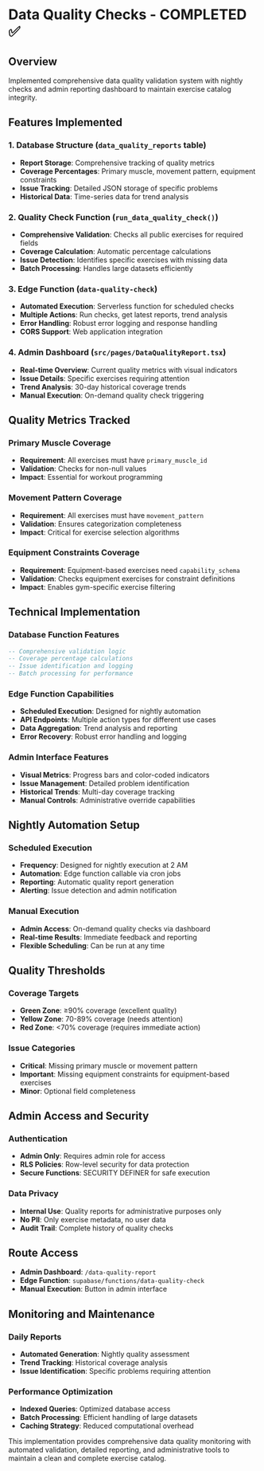 # Data Quality Checks - COMPLETED ✅

## Overview
Implemented comprehensive data quality validation system with nightly checks and admin reporting dashboard to maintain exercise catalog integrity.

## Features Implemented

### 1. Database Structure (`data_quality_reports` table)
- **Report Storage**: Comprehensive tracking of quality metrics
- **Coverage Percentages**: Primary muscle, movement pattern, equipment constraints
- **Issue Tracking**: Detailed JSON storage of specific problems
- **Historical Data**: Time-series data for trend analysis

### 2. Quality Check Function (`run_data_quality_check()`)
- **Comprehensive Validation**: Checks all public exercises for required fields
- **Coverage Calculation**: Automatic percentage calculations
- **Issue Detection**: Identifies specific exercises with missing data
- **Batch Processing**: Handles large datasets efficiently

### 3. Edge Function (`data-quality-check`)
- **Automated Execution**: Serverless function for scheduled checks
- **Multiple Actions**: Run checks, get latest reports, trend analysis
- **Error Handling**: Robust error logging and response handling
- **CORS Support**: Web application integration

### 4. Admin Dashboard (`src/pages/DataQualityReport.tsx`)
- **Real-time Overview**: Current quality metrics with visual indicators
- **Issue Details**: Specific exercises requiring attention
- **Trend Analysis**: 30-day historical coverage trends
- **Manual Execution**: On-demand quality check triggering

## Quality Metrics Tracked

### Primary Muscle Coverage
- **Requirement**: All exercises must have `primary_muscle_id`
- **Validation**: Checks for non-null values
- **Impact**: Essential for workout programming

### Movement Pattern Coverage
- **Requirement**: All exercises must have `movement_pattern`
- **Validation**: Ensures categorization completeness
- **Impact**: Critical for exercise selection algorithms

### Equipment Constraints Coverage
- **Requirement**: Equipment-based exercises need `capability_schema`
- **Validation**: Checks equipment exercises for constraint definitions
- **Impact**: Enables gym-specific exercise filtering

## Technical Implementation

### Database Function Features
```sql
-- Comprehensive validation logic
-- Coverage percentage calculations
-- Issue identification and logging
-- Batch processing for performance
```

### Edge Function Capabilities
- **Scheduled Execution**: Designed for nightly automation
- **API Endpoints**: Multiple action types for different use cases
- **Data Aggregation**: Trend analysis and reporting
- **Error Recovery**: Robust error handling and logging

### Admin Interface Features
- **Visual Metrics**: Progress bars and color-coded indicators
- **Issue Management**: Detailed problem identification
- **Historical Trends**: Multi-day coverage tracking
- **Manual Controls**: Administrative override capabilities

## Nightly Automation Setup

### Scheduled Execution
- **Frequency**: Designed for nightly execution at 2 AM
- **Automation**: Edge function callable via cron jobs
- **Reporting**: Automatic quality report generation
- **Alerting**: Issue detection and admin notification

### Manual Execution
- **Admin Access**: On-demand quality checks via dashboard
- **Real-time Results**: Immediate feedback and reporting
- **Flexible Scheduling**: Can be run at any time

## Quality Thresholds

### Coverage Targets
- **Green Zone**: ≥90% coverage (excellent quality)
- **Yellow Zone**: 70-89% coverage (needs attention)
- **Red Zone**: <70% coverage (requires immediate action)

### Issue Categories
- **Critical**: Missing primary muscle or movement pattern
- **Important**: Missing equipment constraints for equipment-based exercises
- **Minor**: Optional field completeness

## Admin Access and Security

### Authentication
- **Admin Only**: Requires admin role for access
- **RLS Policies**: Row-level security for data protection
- **Secure Functions**: SECURITY DEFINER for safe execution

### Data Privacy
- **Internal Use**: Quality reports for administrative purposes only
- **No PII**: Only exercise metadata, no user data
- **Audit Trail**: Complete history of quality checks

## Route Access
- **Admin Dashboard**: `/data-quality-report`
- **Edge Function**: `supabase/functions/data-quality-check`
- **Manual Execution**: Button in admin interface

## Monitoring and Maintenance

### Daily Reports
- **Automated Generation**: Nightly quality assessment
- **Trend Tracking**: Historical coverage analysis
- **Issue Identification**: Specific problems requiring attention

### Performance Optimization
- **Indexed Queries**: Optimized database access
- **Batch Processing**: Efficient handling of large datasets
- **Caching Strategy**: Reduced computational overhead

This implementation provides comprehensive data quality monitoring with automated validation, detailed reporting, and administrative tools to maintain a clean and complete exercise catalog.